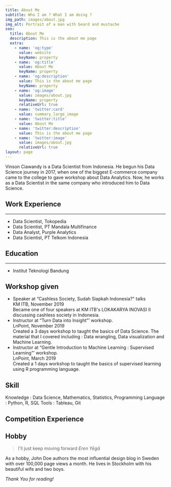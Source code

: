 ```yaml
---
title: About Me
subtitle: Who I am ? What I am doing ?
img_path: images/about.jpg
img_alt: Portrait of a man with beard and mustache
seo:
  title: About Me
  description: This is the about me page
  extra:
    - name: 'og:type'
      value: website
      keyName: property
    - name: 'og:title'
      value: About Me
      keyName: property
    - name: 'og:description'
      value: This is the about me page
      keyName: property
    - name: 'og:image'
      value: images/about.jpg
      keyName: property
      relativeUrl: true
    - name: 'twitter:card'
      value: summary_large_image
    - name: 'twitter:title'
      value: About Me
    - name: 'twitter:description'
      value: This is the about me page
    - name: 'twitter:image'
      value: images/about.jpg
      relativeUrl: true
layout: page
---
```

Vinson Ciawandy is a Data Scientist from Indonesia. He begun his Data Science journey in 2017, when one of the biggest E-commerce company came to the college to gave workshop about Data Analytics. Now, he works as a Data Scientist in the same company who introduced him to Data Science.

## Work Experience
---
- Data Scientist, Tokopedia
- Data Scientist, PT Mandala Multifinance
- Data Analyst, Purple Analytics
- Data Scientist, PT Telkom Indonesia

## Education
---
- Institut Teknologi Bandung

## Workshop given
- Speaker at “Cashless Society, Sudah Siapkah Indonesia?" talks  
KM ITB, November 2019  
Became one of four speakers at KM ITB's LOKAKARYA INOVASI II discussing cashless society in
Indonesia.
- Instructor at “Turn Data into Insight”’ workshop.  
LnPoint, November 2019  
Created a 3 days workshop to taught the basics of Data Science. The material that I covered
including : Data wrangling, Data visualization and Machine Learning.
- Instructor at “Gentle Introduction to Machine Learning : Supervised Learning”’ workshop.  
LnPoint, March 2019  
Created a 1 days workshop to taught the basics of supervised learning using R programming
language.

## Skill
Knowledge : Data Science, Mathematics, Statistics, 
Programming Language : Python, R, SQL
Tools : Tableau, Git

## Competition Experience

## Hobby
> I'll just keep moving forward
<cite>Eren Yēgā</cite>

As a hobby, John Doe authors the most influential design blog in Sweden with over 100,000 page views a month. He lives in Stockholm with his beautiful wife and two boys.

*Thank You for reading!*
